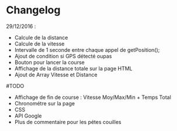 # Changelog

29/12/2016 :

  + Calcule de la distance
  + Calcule de la vitesse
  + Intervalle de 1 seconde entre chaque appel de getPosition();
  + Ajout de condition si GPS détecté oupas 
  + Bouton pour lancer la course
  + Affichage de la distance totale sur la page HTML
  + Ajout de Array Vitesse et Distance
  
  #TODO
  
  - Affichage de fin de course : Vitesse Moy/Max/Min + Temps Total 
  - Chronométre sur la page
  - CSS
  - API Google
  - Plus de commentaire pour les pétes couilles
   

